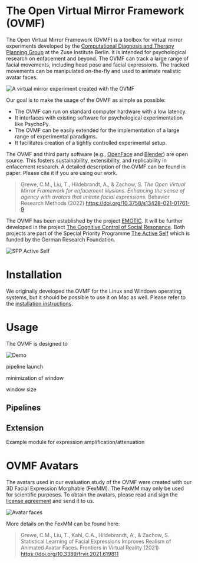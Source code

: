 # The Open Virtual Mirror Framework (OVMF)


The Open Virtual Mirror Framework (OVMF) is a toolbox for virtual mirror experiments developed by the [Computational Diagnosis and Therapy Planning Group](https://www.zib.de/visual/therapy-planning) at the Zuse Institute Berlin.
It is intended for psychological research on enfacement and beyond.
The OVMF can track a large range of facial movements, including head pose and facial expressions.
The tracked movements can be manipulated on-the-fly and used to animate realistic avatar faces.


![A virtual mirror experiment created with the OVMF](./data/framework.jpg)


Our goal is to make the usage of the OVMF as simple as possible:

- The OVMF can run on standard computer hardware with a low latency.
- It interfaces with existing software for psychological experimentation like PsychoPy.
- The OVMF can be easily extended for the implementation of a large range of experimental paradigms.
- It facilitates creation of a tightly controlled experimental setup.



The OVMF and third party software (e.g., [OpenFace](https://github.com/TadasBaltrusaitis/OpenFace/) and [Blender](https://www.blender.org/)) are open source.
This fosters sustainability, extensibility, and replicability in enfacement research.
A detailed description of the OVMF can be found in paper. Please cite it if you are using our work. 

> Grewe, C.M., Liu, T., Hildebrandt, A., & Zachow, S. *The Open Virtual Mirror Framework for enfacement illusions. Enhancing the sense of agency with avatars that imitate facial expressions.* Behavior Research Methods (2022) https://doi.org/10.3758/s13428-021-01761-9



The OVMF has been established by the project [EMOTIC](http://www.activeself.de/emotic-enfacement-manipulation-in-transmitted-inter-facial-communication/).
It will be further developed in the project [The Cognitive Control of Social Resonance](http://www.activeself.de/the-cognitive-control-of-social-resonance/).
Both projects are part of the Special Priority Programme [The Active Self](http://www.activeself.de/) which is funded by the German Research Foundation.

![SPP Active Self](data/spp_active_self_logo.jpg)


# Installation

We originally developed the OVMF for the Linux and Windows operating systems, but it should be possible to use it on Mac as well.
Please refer to the [installation instructions](./INSTALLATION.md).


# Usage

The OVMF is designed to 

![Demo](data/demo_tracking.gif)




pipeline launch

minimization of window

window size


## Pipelines

## Extension

Example module for expression amplification/attenuation

# OVMF Avatars

The avatars used in our evaluation study of the OVMF were created with our 3D Facial Expression Morphable (FexMM).
The FexMM may only be used for scientific purposes.
To obtain the avatars, please read and sign the [license agreement](data/fexmm_license_agreement.pdf) and send it to us.

![Avatar faces](./data/avatars.jpg)

More details on the FexMM can be found here:

> Grewe, C.M., Liu, T., Kahl, C.A., Hildebrandt, A., & Zachow, S. Statistical Learning of Facial Expressions Improves Realism of Animated Avatar Faces. Frontiers in Virtual Reality (2021) https://doi.org/10.3389/frvir.2021.619811